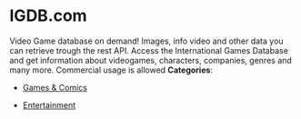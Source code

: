 # IGDB.com


Video Game database on demand! Images, info video and other data you can retrieve trough the rest API. Access the International Games Database and get information about videogames, characters, companies, genres and many more.  Commercial usage is allowed
**Categories**:

- [Games & Comics](https://github/awesome-apis/awesome-apis#games-and-comics)

- [Entertainment](https://github/awesome-apis/awesome-apis#entertainment)



